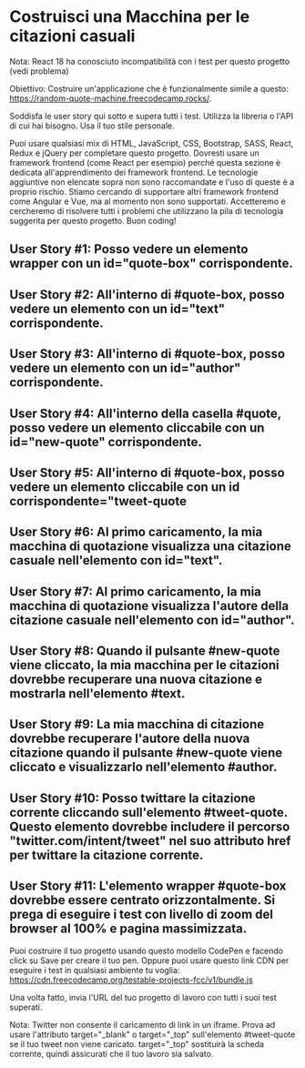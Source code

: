 # Costruisci una Macchina per le citazioni casuali
Nota: React 18 ha conosciuto incompatibilità con i test per questo progetto (vedi problema)

Obiettivo: Costruire un'applicazione che è funzionalmente simile a questo: https://random-quote-machine.freecodecamp.rocks/.

Soddisfa le user story qui sotto e supera tutti i test. Utilizza la libreria o l'API di cui hai bisogno. Usa il tuo stile personale.

Puoi usare qualsiasi mix di HTML, JavaScript, CSS, Bootstrap, SASS, React, Redux e jQuery per completare questo progetto. Dovresti usare un framework frontend (come React per esempio) perché questa sezione è dedicata all'apprendimento dei framework frontend. Le tecnologie aggiuntive non elencate sopra non sono raccomandate e l'uso di queste è a proprio rischio. Stiamo cercando di supportare altri framework frontend come Angular e Vue, ma al momento non sono supportati. Accetteremo e cercheremo di risolvere tutti i problemi che utilizzano la pila di tecnologia suggerita per questo progetto. Buon coding!

## User Story #1: Posso vedere un elemento wrapper con un id="quote-box" corrispondente.

## User Story #2: All'interno di #quote-box, posso vedere un elemento con un id="text" corrispondente.

## User Story #3: All'interno di #quote-box, posso vedere un elemento con un id="author" corrispondente.

## User Story #4: All'interno della casella #quote, posso vedere un elemento cliccabile con un id="new-quote" corrispondente.

## User Story #5: All'interno di #quote-box, posso vedere un elemento cliccabile con un id corrispondente="tweet-quote

## User Story #6: Al primo caricamento, la mia macchina di quotazione visualizza una citazione casuale nell'elemento con id="text".

## User Story #7: Al primo caricamento, la mia macchina di quotazione visualizza l'autore della citazione casuale nell'elemento con id="author".

## User Story #8: Quando il pulsante #new-quote viene cliccato, la mia macchina per le citazioni dovrebbe recuperare una nuova citazione e mostrarla nell'elemento #text.

## User Story #9: La mia macchina di citazione dovrebbe recuperare l'autore della nuova citazione quando il pulsante #new-quote viene cliccato e visualizzarlo nell'elemento #author.

## User Story #10: Posso twittare la citazione corrente cliccando sull'elemento #tweet-quote. Questo elemento dovrebbe includere il percorso "twitter.com/intent/tweet" nel suo attributo href per twittare la citazione corrente.

## User Story #11: L'elemento wrapper #quote-box dovrebbe essere centrato orizzontalmente. Si prega di eseguire i test con livello di zoom del browser al 100% e pagina massimizzata.

Puoi costruire il tuo progetto usando questo modello CodePen e facendo click su Save per creare il tuo pen. Oppure puoi usare questo link CDN per eseguire i test in qualsiasi ambiente tu voglia: https://cdn.freecodecamp.org/testable-projects-fcc/v1/bundle.js

Una volta fatto, invia l'URL del tuo progetto di lavoro con tutti i suoi test superati.

Nota: Twitter non consente il caricamento di link in un iframe. Prova ad usare l'attributo target="_blank" o target="_top" sull'elemento #tweet-quote se il tuo tweet non viene caricato. target="_top" sostituirà la scheda corrente, quindi assicurati che il tuo lavoro sia salvato.